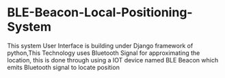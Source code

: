 # BLE-Beacon-Local-Positioning-System
This system User Interface is building under Django framework of python,This Technology uses Bluetooth Signal  for approximating the location, this is done through using  a IOT device named BLE Beacon which emits Bluetooth signal to locate position
